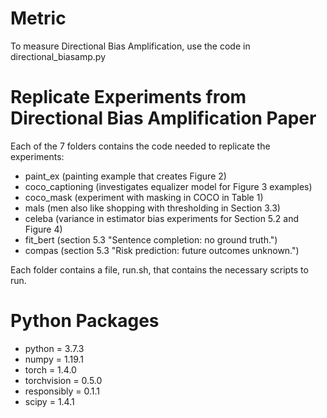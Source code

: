 # Metric
To measure Directional Bias Amplification, use the code in directional_biasamp.py

# Replicate Experiments from Directional Bias Amplification Paper
Each of the 7 folders contains the code needed to replicate the experiments: 
- paint_ex (painting example that creates Figure 2)
- coco_captioning (investigates equalizer model for Figure 3 examples)
- coco_mask (experiment with masking in COCO in Table 1)
- mals (men also like shopping with thresholding in Section 3.3)
- celeba (variance in estimator bias experiments for Section 5.2 and Figure 4)
- fit_bert (section 5.3 "Sentence completion: no ground truth.")
- compas (section 5.3 "Risk prediction: future outcomes unknown.")

Each folder contains a file, run.sh, that contains the necessary scripts to run.

# Python Packages
- python = 3.7.3
- numpy = 1.19.1
- torch = 1.4.0
- torchvision = 0.5.0
- responsibly = 0.1.1
- scipy = 1.4.1
